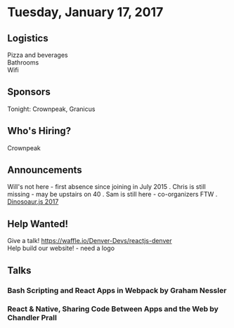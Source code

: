 # Tuesday, January 17, 2017

## Logistics

Pizza and beverages  
Bathrooms  
Wifi

## Sponsors

Tonight: Crownpeak, Granicus

## Who's Hiring?

Crownpeak

## Announcements

Will's not here - first absence since joining in July 2015 . 
Chris is still missing - may be upstairs on 40 . 
Sam is still here - co-organizers FTW . 
[Dinosoaur.js 2017](https://dinosaurjs.org/)  

## Help Wanted!

Give a talk! https://waffle.io/Denver-Devs/reactjs-denver  
Help build our website! - need a logo

## Talks

### Bash Scripting and React Apps in Webpack by Graham Nessler

### React & Native, Sharing Code Between Apps and the Web by Chandler Prall
